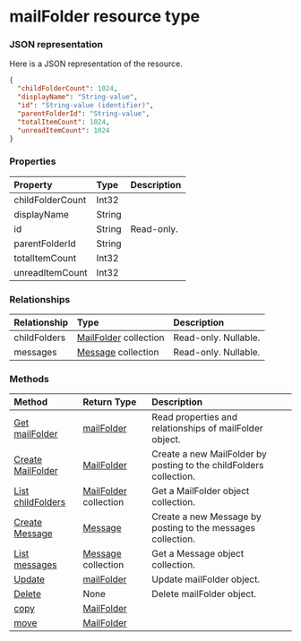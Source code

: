# mailFolder resource type



### JSON representation

Here is a JSON representation of the resource.

<!-- {
  "blockType": "resource",
  "optionalProperties": [

  ],
  "@odata.type": "microsoft.graph.mailfolder"
}-->

```json
{
  "childFolderCount": 1024,
  "displayName": "String-value",
  "id": "String-value (identifier)",
  "parentFolderId": "String-value",
  "totalItemCount": 1024,
  "unreadItemCount": 1024
}

```
### Properties
| Property	   | Type	|Description|
|:---------------|:--------|:----------|
|childFolderCount|Int32||
|displayName|String||
|id|String| Read-only.|
|parentFolderId|String||
|totalItemCount|Int32||
|unreadItemCount|Int32||

### Relationships
| Relationship | Type	|Description|
|:---------------|:--------|:----------|
|childFolders|[MailFolder](mailfolder.md) collection| Read-only. Nullable.|
|messages|[Message](message.md) collection| Read-only. Nullable.|

### Methods

| Method		   | Return Type	|Description|
|:---------------|:--------|:----------|
|[Get mailFolder](../api/mailfolder_get.md) | [mailFolder](mailfolder.md) |Read properties and relationships of mailFolder object.|
|[Create MailFolder](../api/mailfolder_post_childfolders.md) |[MailFolder](mailfolder.md)| Create a new MailFolder by posting to the childFolders collection.|
|[List childFolders](../api/mailfolder_list_childfolders.md) |[MailFolder](mailfolder.md) collection| Get a MailFolder object collection.|
|[Create Message](../api/mailfolder_post_messages.md) |[Message](message.md)| Create a new Message by posting to the messages collection.|
|[List messages](../api/mailfolder_list_messages.md) |[Message](message.md) collection| Get a Message object collection.|
|[Update](../api/mailfolder_update.md) | [mailFolder](mailfolder.md)	|Update mailFolder object. |
|[Delete](../api/mailfolder_delete.md) | None |Delete mailFolder object. |
|[copy](../api/mailfolder_copy.md)|[MailFolder](mailfolder.md)||
|[move](../api/mailfolder_move.md)|[MailFolder](mailfolder.md)||

<!-- uuid: 8fcb5dbc-d5aa-4681-8e31-b001d5168d79
2015-10-25 14:57:30 UTC -->
<!-- {
  "type": "#page.annotation",
  "description": "mailFolder resource",
  "keywords": "",
  "section": "documentation",
  "tocPath": ""
}-->